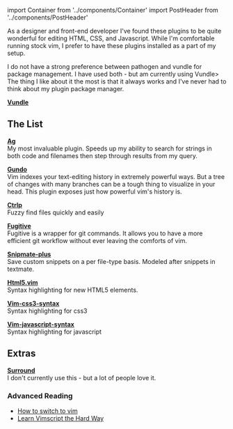 import Container from '../components/Container'
import PostHeader from '../components/PostHeader'

<Container>
  <PostHeader 
    title="Essential Vim Plugins"
    published="09-12-2013"
  />

As a designer and front-end developer I've found these plugins to be quite
wonderful for editing HTML, CSS, and Javascript. While I'm comfortable running
stock vim, I prefer to have these plugins installed as a part of my setup.

I do not have a strong preference between pathogen and vundle for package management.
I have used both - but am currently using Vundle> The thing I like about it the
most is that it always works and I've never had to think about my plugin
package manager. 

**[Vundle](https://github.com/gmarik/Vundle.vim)**<br />

## The List

**[Ag](https://github.com/rking/ag.vim)**<br />
My most invaluable plugin. Speeds up my ability to search for strings in both code and filenames then
step through results from my query.

**[Gundo](https://github.com/sjl/gundo.vim/)**<br />
Vim indexes your text-editing history in extremely powerful ways.
But a tree of changes with many branches can be a tough thing to visualize in your head.
This plugin exposes just how powerful vim's history is.

**[Ctrlp](https://github.com/kien/ctrlp.vim/)**<br />
Fuzzy find files quickly and easily

**[Fugitive](https://github.com/tpope/vim-fugitive)**<br />
Fugitive is a wrapper for git commands. It allows you to have a more efficient git workflow
without ever leaving the comforts of vim.

**[Snipmate-plus](https://github.com/garbas/vim-snipmate)**<br />
Save custom snippets on a per file-type basis. Modeled after snippets in textmate.

**[Html5.vim](https://github.com/othree/html5.vim)**<br />
Syntax highlighting for new HTML5 elements.

**[Vim-css3-syntax](https://github.com/hail2u/vim-css3-syntax)**<br />
Syntax highlighting for css3

**[Vim-javascript-syntax](https://github.com/jelera/vim-javascript-syntax)**<br />
Syntax highlighting for javascript

## Extras

**[Surround](https://github.com/tpope/vim-surround)**<br />
I don't currently use this - but a lot of people love it.


### Advanced Reading

- [How to switch to vim](http://www.naildrivin5.com/blog/2013/04/24/how-to-switch-to-vim.html)
- [Learn Vimscript the Hard Way](http://learnvimscriptthehardway.stevelosh.com)

</Container>
